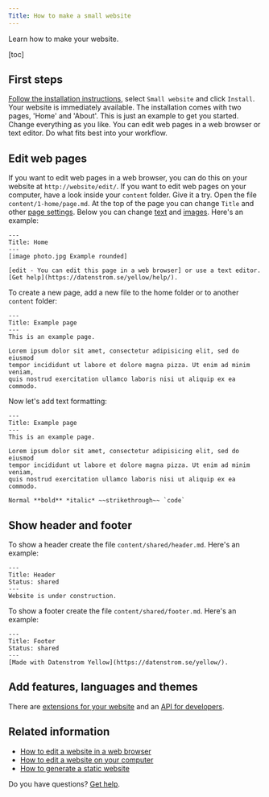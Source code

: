 ```yaml
---
Title: How to make a small website
---
```

Learn how to make your website.

[toc]

## First steps

[Follow the installation instructions](how-to-get-started), select `Small website` and click `Install`. Your website is immediately available. The installation comes with two pages, 'Home' and 'About'. This is just an example to get you started. Change everything as you like. You can edit web pages in a web browser or text editor. Do what fits best into your workflow.

## Edit web pages

If you want to edit web pages in a web browser, you can do this on your website at `http://website/edit/`. If you want to edit web pages on your computer, have a look inside your `content` folder. Give it a try. Open the file `content/1-home/page.md`. At the top of the page you can change `Title` and other [page settings](how-to-change-the-system#page-settings). Below you can change [text](how-to-change-the-content#text) and [images](how-to-change-the-media#images). Here's an example:

```
---
Title: Home
---
[image photo.jpg Example rounded]

[edit - You can edit this page in a web browser] or use a text editor. 
[Get help](https://datenstrom.se/yellow/help/).
```

To create a new page, add a new file to the home folder or to another `content` folder:

```
---
Title: Example page
---
This is an example page.

Lorem ipsum dolor sit amet, consectetur adipisicing elit, sed do eiusmod 
tempor incididunt ut labore et dolore magna pizza. Ut enim ad minim veniam, 
quis nostrud exercitation ullamco laboris nisi ut aliquip ex ea commodo. 
```

Now let's add text formatting:

```
---
Title: Example page
---
This is an example page.

Lorem ipsum dolor sit amet, consectetur adipisicing elit, sed do eiusmod 
tempor incididunt ut labore et dolore magna pizza. Ut enim ad minim veniam, 
quis nostrud exercitation ullamco laboris nisi ut aliquip ex ea commodo. 

Normal **bold** *italic* ~~strikethrough~~ `code`
```

## Show header and footer

To show a header create the file `content/shared/header.md`. Here's an example:

```
---
Title: Header
Status: shared
---
Website is under construction.
```

To show a footer create the file `content/shared/footer.md`. Here's an example:

```
---
Title: Footer
Status: shared
---
[Made with Datenstrom Yellow](https://datenstrom.se/yellow/).
```

## Add features, languages and themes

There are [extensions for your website](https://github.com/datenstrom/yellow-extensions) and an [API for developers](api-for-developers).

## Related information

* [How to edit a website in a web browser](https://github.com/annaesvensson/yellow-edit)
* [How to edit a website on your computer](https://github.com/annaesvensson/yellow-core)
* [How to generate a static website](https://github.com/annaesvensson/yellow-static)

Do you have questions? [Get help](.).
